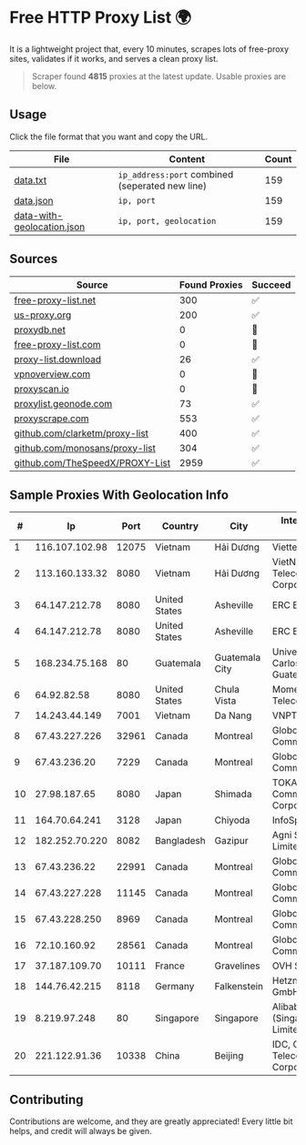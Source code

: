 
# Free HTTP Proxy List 🌍

It is a lightweight project that, every 10 minutes, scrapes lots of free-proxy sites, validates if it works, and serves a clean proxy list.


> Scraper found **4815** proxies at the latest update. Usable proxies are below.

## Usage

Click the file format that you want and copy the URL.


|File|Content|Count|
|----|-------|-----|
|[data.txt](https://raw.githubusercontent.com/themiralay/Proxy-List-World/master/data.txt)|`ip_address:port` combined (seperated new line)|159|
|[data.json](https://raw.githubusercontent.com/themiralay/Proxy-List-World/master/data.json)|`ip, port`|159|
|[data-with-geolocation.json](https://raw.githubusercontent.com/themiralay/Proxy-List-World/master/data-with-geolocation.json)|`ip, port, geolocation`|159|

## Sources

|Source|Found Proxies|Succeed|
|------|-------------|-------|
|[free-proxy-list.net](https://free-proxy-list.net)|300|✅|
|[us-proxy.org](https://www.us-proxy.org)|200|✅|
|[proxydb.net](http://proxydb.net)|0|🚫|
|[free-proxy-list.com](https://free-proxy-list.com/?page=&port=&type%5B%5D=http&type%5B%5D=https&up_time=0&search=Search)|0|🚫|
|[proxy-list.download](https://www.proxy-list.download/HTTP)|26|✅|
|[vpnoverview.com](https://vpnoverview.com/privacy/anonymous-browsing/free-proxy-servers)|0|🚫|
|[proxyscan.io](https://www.proxyscan.io)|0|🚫|
|[proxylist.geonode.com](https://proxylist.geonode.com/api/proxy-list?limit=300&page=1&sort_by=lastChecked&sort_type=desc&protocols=http,https)|73|✅|
|[proxyscrape.com](https://api.proxyscrape.com/v2/?request=displayproxies&protocol=http&timeout=10000&country=all&ssl=all&anonymity=all)|553|✅|
|[github.com/clarketm/proxy-list](https://raw.githubusercontent.com/clarketm/proxy-list/master/proxy-list-raw.txt)|400|✅|
|[github.com/monosans/proxy-list](https://raw.githubusercontent.com/monosans/proxy-list/main/proxies/http.txt)|304|✅|
|[github.com/TheSpeedX/PROXY-List](https://raw.githubusercontent.com/TheSpeedX/PROXY-List/master/http.txt)|2959|✅|


## Sample Proxies With Geolocation Info

|#|Ip|Port|Country|City|Internet Service Provider|
|-|--|----|-------|----|-------------------------|
|1|116.107.102.98|12075|Vietnam|Hải Dương|Viettel Corporation|
|2|113.160.133.32|8080|Vietnam|Hải Dương|VietNam Post and Telecom Corporation|
|3|64.147.212.78|8080|United States|Asheville|ERC Broadband|
|4|64.147.212.78|8080|United States|Asheville|ERC Broadband|
|5|168.234.75.168|80|Guatemala|Guatemala City|Universidad de San Carlos de Guatemala|
|6|64.92.82.58|8080|United States|Chula Vista|Momentum Telecom, Inc.|
|7|14.243.44.149|7001|Vietnam|Da Nang|VNPT|
|8|67.43.227.226|32961|Canada|Montreal|GloboTech Communications|
|9|67.43.236.20|7229|Canada|Montreal|GloboTech Communications|
|10|27.98.187.65|8080|Japan|Shimada|TOKAI Communications Corporation|
|11|164.70.64.241|3128|Japan|Chiyoda|InfoSphere|
|12|182.252.70.220|8082|Bangladesh|Gazipur|Agni Systems Limited|
|13|67.43.236.22|22991|Canada|Montreal|GloboTech Communications|
|14|67.43.227.228|11145|Canada|Montreal|GloboTech Communications|
|15|67.43.228.250|8969|Canada|Montreal|GloboTech Communications|
|16|72.10.160.92|28561|Canada|Montreal|GloboTech Communications|
|17|37.187.109.70|10111|France|Gravelines|OVH SAS|
|18|144.76.42.215|8118|Germany|Falkenstein|Hetzner Online GmbH|
|19|8.219.97.248|80|Singapore|Singapore|Alibaba Cloud (Singapore) Private Limited|
|20|221.122.91.36|10338|China|Beijing|IDC, China Telecommunications Corporation|



## Contributing

Contributions are welcome, and they are greatly appreciated! Every
little bit helps, and credit will always be given.


